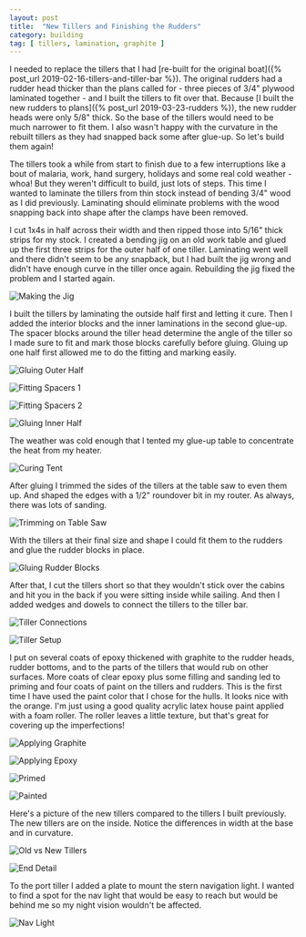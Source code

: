 ```yaml
---
layout: post
title:  "New Tillers and Finishing the Rudders"
category: building
tag: [ tillers, lamination, graphite ]
---
```


I needed to replace the tillers that I had [re-built for the original boat]({% post_url 2019-02-16-tillers-and-tiller-bar %}). The original rudders had a rudder head thicker than the plans called for - three pieces of 3/4" plywood laminated together - and I built the tillers to fit over that. Because [I built the new rudders to plans]({% post_url 2019-03-23-rudders %}), the new rudder heads were only 5/8" thick. So the base of the tillers would need to be much narrower to fit them. I also wasn't happy with the curvature in the rebuilt tillers as they had snapped back some after glue-up. So let's build them again!

The tillers took a while from start to finish due to a few interruptions like a bout of malaria, work, hand surgery, holidays and some real cold weather - whoa! But they weren't difficult to build, just lots of steps. This time I wanted to laminate the tillers from thin stock instead of bending 3/4" wood as I did previously. Laminating should eliminate problems with the wood snapping back into shape after the clamps have been removed.

I cut 1x4s in half across their width and then ripped those into 5/16" thick strips for my stock. I created a bending jig on an old work table and glued up the first three strips for the outer half of one tiller. Laminating went well and there didn't seem to be any snapback, but I had built the jig wrong and didn't have enough curve in the tiller once again. Rebuilding the jig fixed the problem and I started again.

![Making the Jig](/assets/images/tillers-jig.jpg)

I built the tillers by laminating the outside half first and letting it cure. Then I added the interior blocks and the inner laminations in the second glue-up. The spacer blocks around the tiller head determine the angle of the tiller so I made sure to fit and mark those blocks carefully before gluing. Gluing up one half first allowed me to do the fitting and marking easily.

![Gluing Outer Half](/assets/images/tillers-glue-outer.jpg)

![Fitting Spacers 1](/assets/images/tillers-spacers-1.jpg)

![Fitting Spacers 2](/assets/images/tillers-spacers-2.jpg)

![Gluing Inner Half](/assets/images/tillers-glue-inner.jpg)

The weather was cold enough that I tented my glue-up table to concentrate the heat from my heater.

![Curing Tent](/assets/images/tillers-tent.jpg)

After gluing I trimmed the sides of the tillers at the table saw to even them up. And shaped the edges with a 1/2" roundover bit in my router. As always, there was lots of sanding.

![Trimming on Table Saw](/assets/images/tillers-trimming.jpg)

With the tillers at their final size and shape I could fit them to the rudders and glue the rudder blocks in place.

![Gluing Rudder Blocks](/assets/images/tillers-glue-blocks.jpg)

After that, I cut the tillers short so that they wouldn't stick over the cabins and hit you in the back if you were sitting inside while sailing. And then I added wedges and dowels to connect the tillers to the tiller bar.

![Tiller Connections](/assets/images/tillers-connections.jpg)

![Tiller Setup](/assets/images/tillers-setup.jpg)

I put on several coats of epoxy thickened with graphite to the rudder heads, rudder bottoms, and to the parts of the tillers that would rub on other surfaces. More coats of clear epoxy plus some filling and sanding led to priming and four coats of paint on the tillers and rudders. This is the first time I have used the paint color that I chose for the hulls. It looks nice with the orange. I'm just using a good quality acrylic latex house paint applied with a foam roller. The roller leaves a little texture, but that's great for covering up the imperfections!

![Applying Graphite](/assets/images/tillers-graphite.jpg)

![Applying Epoxy](/assets/images/tillers-epoxy.jpg)

![Primed](/assets/images/tillers-primed.jpg)

![Painted](/assets/images/tillers-painted.jpg)

Here's a picture of the new tillers compared to the tillers I built previously. The new tillers are on the inside. Notice the differences in width at the base and in  curvature.

![Old vs New Tillers](/assets/images/tillers-compare.jpg)

![End Detail](/assets/images/tillers-end.jpg)

To the port tiller I added a plate to mount the stern navigation light. I wanted to find a spot for the nav light that would be easy to reach but would be behind me so my night vision wouldn't be affected.

![Nav Light](/assets/images/tillers-nav-light.jpg)
